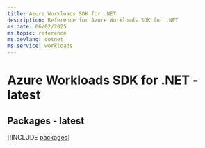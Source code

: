 ```yaml
---
title: Azure Workloads SDK for .NET
description: Reference for Azure Workloads SDK for .NET
ms.date: 06/02/2025
ms.topic: reference
ms.devlang: dotnet
ms.service: workloads
---
```

# Azure Workloads SDK for .NET - latest
## Packages - latest
[!INCLUDE [packages](workloads-index.md)]